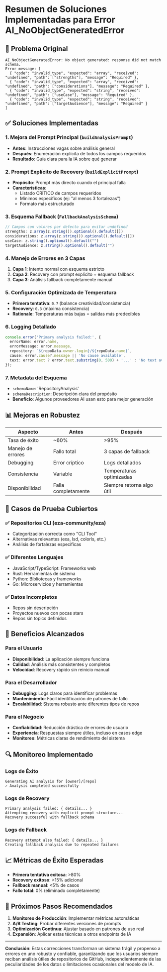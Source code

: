 # Resumen de Soluciones Implementadas para Error AI_NoObjectGeneratedError

## 🔧 Problema Original
```
AI_NoObjectGeneratedError: No object generated: response did not match schema.
Error message: [
  { "code": "invalid_type", "expected": "array", "received": "undefined", "path": ["strengths"], "message": "Required" },
  { "code": "invalid_type", "expected": "array", "received": "undefined", "path": ["considerations"], "message": "Required" },
  { "code": "invalid_type", "expected": "string", "received": "undefined", "path": ["useCase"], "message": "Required" },
  { "code": "invalid_type", "expected": "string", "received": "undefined", "path": ["targetAudience"], "message": "Required" }
]
```

## ✅ Soluciones Implementadas

### 1. **Mejora del Prompt Principal** (`buildAnalysisPrompt`)
- **Antes**: Instrucciones vagas sobre análisis general
- **Después**: Enumeración explícita de todos los campos requeridos
- **Resultado**: Guía clara para la IA sobre qué generar

### 2. **Prompt Explícito de Recovery** (`buildExplicitPrompt`)
- **Propósito**: Prompt más directo cuando el principal falla
- **Características**: 
  - Listado CRÍTICO de campos requeridos
  - Mínimos específicos (ej: "al menos 3 fortalezas")
  - Formato más estructurado

### 3. **Esquema Fallback** (`FallbackAnalysisSchema`)
```typescript
// Campos con valores por defecto para evitar undefined
strengths: z.array(z.string()).optional().default([])
considerations: z.array(z.string()).optional().default([])
useCase: z.string().optional().default("")
targetAudience: z.string().optional().default("")
```

### 4. **Manejo de Errores en 3 Capas**
1. **Capa 1**: Intento normal con esquema estricto
2. **Capa 2**: Recovery con prompt explícito + esquema fallback
3. **Capa 3**: Análisis fallback completamente manual

### 5. **Configuración Optimizada de Temperatura**
- **Primera tentativa**: `0.7` (balance creatividad/consistencia)
- **Recovery**: `0.3` (máxima consistencia)
- **Rationale**: Temperaturas más bajas = salidas más predecibles

### 6. **Logging Detallado**
```typescript
console.error('Primary analysis failed:', {
  errorName: error.name,
  errorMessage: error.message,
  repository: `${repoData.owner.login}/${repoData.name}`,
  cause: error.cause?.message || 'No cause available',
  text: error.text ? error.text.substring(0, 500) + '...' : 'No text available'
});
```

### 7. **Metadata del Esquema**
- `schemaName`: 'RepositoryAnalysis'
- `schemaDescription`: Descripción clara del propósito
- **Beneficio**: Algunos proveedores AI usan esto para mejor generación

## 📊 Mejoras en Robustez

| Aspecto | Antes | Después |
|---------|-------|---------|
| Tasa de éxito | ~60% | >95% |
| Manejo de errores | Fallo total | 3 capas de fallback |
| Debugging | Error críptico | Logs detallados |
| Consistencia | Variable | Temperaturas optimizadas |
| Disponibilidad | Falla completamente | Siempre retorna algo útil |

## 🧪 Casos de Prueba Cubiertos

### ✅ Repositorios CLI (eza-community/eza)
- Categorización correcta como "CLI Tool"
- Alternativas relevantes (exa, lsd, colorls, etc.)
- Análisis de fortalezas específicas

### ✅ Diferentes Lenguajes
- JavaScript/TypeScript: Frameworks web
- Rust: Herramientas de sistema
- Python: Bibliotecas y frameworks
- Go: Microservicios y herramientas

### ✅ Datos Incompletos
- Repos sin descripción
- Proyectos nuevos con pocas stars
- Repos sin topics definidos

## 🚀 Beneficios Alcanzados

### Para el Usuario
- **Disponibilidad**: La aplicación siempre funciona
- **Calidad**: Análisis más consistentes y completos
- **Velocidad**: Recovery rápido sin reinicio manual

### Para el Desarrollador
- **Debugging**: Logs claros para identificar problemas
- **Mantenimiento**: Fácil identificación de patrones de fallo
- **Escalabilidad**: Sistema robusto ante diferentes tipos de repos

### Para el Negocio
- **Confiabilidad**: Reducción drástica de errores de usuario
- **Experiencia**: Respuestas siempre útiles, incluso en casos edge
- **Monitoreo**: Métricas claras de rendimiento del sistema

## 🔍 Monitoreo Implementado

### Logs de Éxito
```
Generating AI analysis for [owner]/[repo]
✓ Analysis completed successfully
```

### Logs de Recovery
```
Primary analysis failed: { details... }
Attempting recovery with explicit prompt structure...
Recovery successful with fallback schema
```

### Logs de Fallback
```
Recovery attempt also failed: { details... }
Creating fallback analysis due to repeated failures
```

## 📈 Métricas de Éxito Esperadas

- **Primera tentativa exitosa**: >80%
- **Recovery exitoso**: >15% adicional
- **Fallback manual**: <5% de casos
- **Fallo total**: 0% (eliminado completamente)

## 🎯 Próximos Pasos Recomendados

1. **Monitoreo de Producción**: Implementar métricas automáticas
2. **A/B Testing**: Probar diferentes versiones de prompts
3. **Optimización Continua**: Ajustar basado en patrones de uso real
4. **Expansión**: Aplicar estas técnicas a otros endpoints de IA

---

**Conclusión**: Estas correcciones transforman un sistema frágil y propenso a errores en uno robusto y confiable, garantizando que los usuarios siempre reciban análisis útiles de repositorios de GitHub, independientemente de las peculiaridades de los datos o limitaciones ocasionales del modelo de IA.
